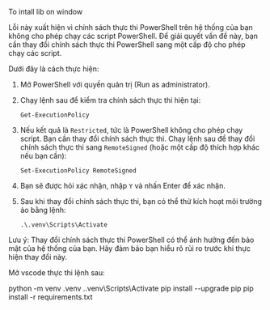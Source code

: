 To intall lib on window

Lỗi này xuất hiện vì chính sách thực thi PowerShell trên hệ thống của bạn không cho phép chạy các script PowerShell. Để giải quyết vấn đề này, bạn cần thay đổi chính sách thực thi PowerShell sang một cấp độ cho phép chạy các script.

Dưới đây là cách thực hiện:

1. Mở PowerShell với quyền quản trị (Run as administrator).

2. Chạy lệnh sau để kiểm tra chính sách thực thi hiện tại:

   ```
   Get-ExecutionPolicy
   ```

3. Nếu kết quả là `Restricted`, tức là PowerShell không cho phép chạy script. Bạn cần thay đổi chính sách thực thi. Chạy lệnh sau để thay đổi chính sách thực thi sang `RemoteSigned` (hoặc một cấp độ thích hợp khác nếu bạn cần):

   ```
   Set-ExecutionPolicy RemoteSigned
   ```

4. Bạn sẽ được hỏi xác nhận, nhập `Y` và nhấn Enter để xác nhận.

5. Sau khi thay đổi chính sách thực thi, bạn có thể thử kích hoạt môi trường ảo bằng lệnh:
   ```
   .\.venv\Scripts\Activate
   ```

Lưu ý: Thay đổi chính sách thực thi PowerShell có thể ảnh hưởng đến bảo mật của hệ thống của bạn. Hãy đảm bảo bạn hiểu rõ rủi ro trước khi thực hiện thay đổi này.

Mở vscode thực thi lệnh sau:

python -m venv .venv
.\.venv\Scripts\Activate
pip install --upgrade pip
pip install -r requirements.txt
